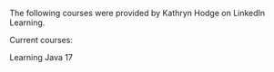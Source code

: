 The following courses were provided by Kathryn Hodge on LinkedIn Learning.

Current courses:

Learning Java 17
